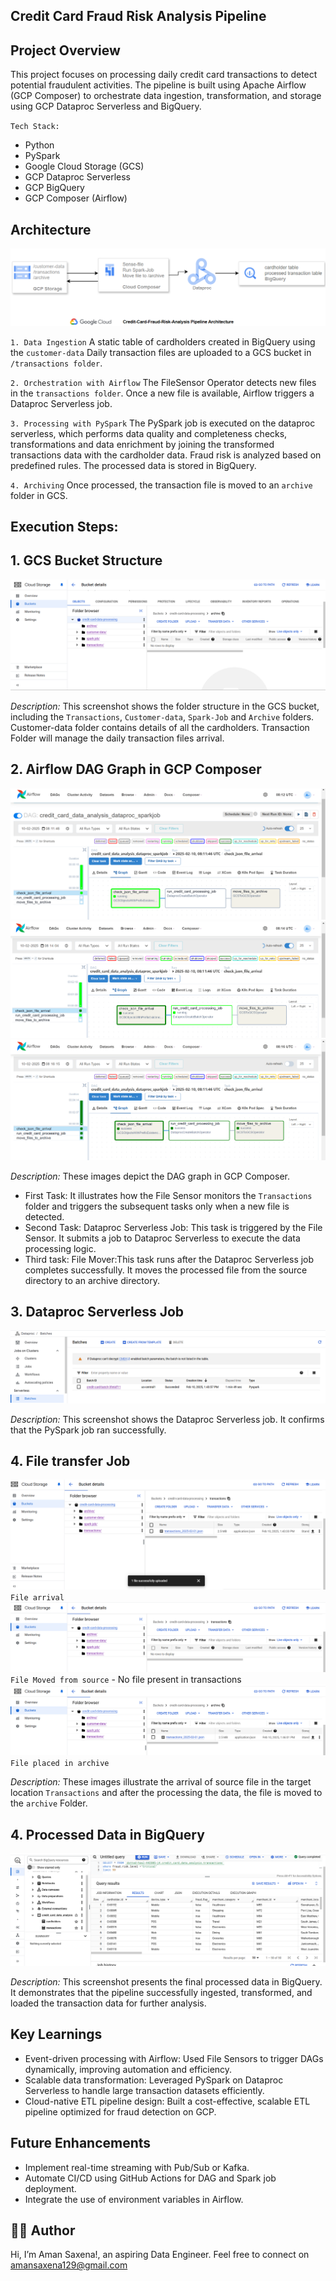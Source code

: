 ## Credit Card Fraud Risk Analysis Pipeline

## Project Overview
This project focuses on processing daily credit card transactions to detect potential fraudulent activities. The pipeline is built using Apache Airflow (GCP Composer) to orchestrate data ingestion, transformation, and storage using GCP Dataproc 
Serverless and BigQuery.

`Tech Stack:` 
- Python
- PySpark
- Google Cloud Storage (GCS)
- GCP Dataproc Serverless
- GCP BigQuery
- GCP Composer (Airflow)

## Architecture
![Architecture](images/architecture.png)

`1️. Data Ingestion`
A static table of cardholders created in BigQuery using the `customer-data`
Daily transaction files are uploaded to a GCS bucket in `/transactions folder`.

`2️. Orchestration with Airflow`
The FileSensor Operator detects new files in the `transactions folder`.
Once a new file is available, Airflow triggers a Dataproc Serverless job.

`3️. Processing with PySpark`
The PySpark job is executed on the dataproc serverless, which performs data quality and completeness checks, transformations and data enrichment by joining the transformed transactions data with the cardholder data.
Fraud risk is analyzed based on predefined rules.
The processed data is stored in BigQuery.

`4️. Archiving`
Once processed, the transaction file is moved to an `archive` folder in GCS.

## Execution Steps:

## 1. GCS Bucket Structure

![GCS Bucket Structure](images/bucket_structure.png)

*Description:* This screenshot shows the folder structure in the GCS bucket, including the `Transactions`, `Customer-data`, `Spark-Job` and `Archive` folders. Customer-data folder contains details of all the cardholders. Transaction Folder will manage the daily transaction files arrival.

## 2. Airflow DAG Graph in GCP Composer

![Airflow DAG Initialized](images/Airflow_Dag_initialized.png)
![Airflow DAG successfully executes first task and moves to second](images/Airflow_DAG_task_2.png)
![Airflow DAG successful](images/DAG_success.png)


*Description:* These images depict the DAG graph in GCP Composer. 
- First Task: It illustrates how the File Sensor monitors the `Transactions` folder and triggers the subsequent tasks only when a new file is detected.
- Second Task: Dataproc Serverless Job: This task is triggered by the File Sensor. It submits a job to Dataproc Serverless to execute the data processing logic.
- Third task: File Mover:This task runs after the Dataproc Serverless job completes successfully.
It moves the processed file from the source directory to an archive directory.

## 3. Dataproc Serverless Job

![Dataproc Job](images/dataproc_serverless.png)

*Description:* This screenshot shows the Dataproc Serverless job. It confirms that the PySpark job ran successfully.

## 4. File transfer Job
![File Movement from source to archive](images/Transaction_file_uploaded.png)
`File arrival`
![File Movement from source to archive](images/file_moved_from_source.png)
`File Moved from source` - No file present in transactions
![File Movement from source to archive](images/file_placed_in_archive.png)
`File placed in archive`

*Description:* These images illustrate the arrival of source file in the target location `Transactions` and after the processing the data, the file is moved to the `archive` Folder.

## 4. Processed Data in BigQuery

![BigQuery Data](images/BQ_transaction_table.png)

*Description:* This screenshot presents the final processed data in BigQuery. It demonstrates that the pipeline successfully ingested, transformed, and loaded the transaction data for further analysis.

## Key Learnings
- Event-driven processing with Airflow: Used File Sensors to trigger DAGs dynamically, improving automation and efficiency.
- Scalable data transformation: Leveraged PySpark on Dataproc Serverless to handle large transaction datasets efficiently.
- Cloud-native ETL pipeline design: Built a cost-effective, scalable ETL pipeline optimized for fraud detection on GCP.

## Future Enhancements
- Implement real-time streaming with Pub/Sub or Kafka.
- Automate CI/CD using GitHub Actions for DAG and Spark job deployment.
- Integrate the use of environment variables in Airflow.

## 👨‍💻 Author
Hi, I’m Aman Saxena!, an aspiring Data Engineer. Feel free to connect on amansaxena129@gmail.com
